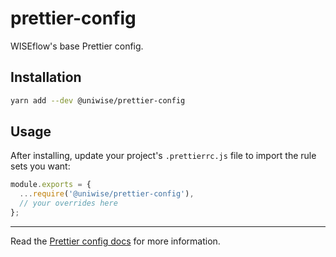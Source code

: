 # prettier-config

WISEflow's base Prettier config.

## Installation

```sh
yarn add --dev @uniwise/prettier-config
```

## Usage

After installing, update your project's `.prettierrc.js` file to import the rule sets you want:

```js
module.exports = {
  ...require('@uniwise/prettier-config'),
  // your overrides here
};
```

---

Read the [Prettier config docs](https://prettier.io) for more information.
